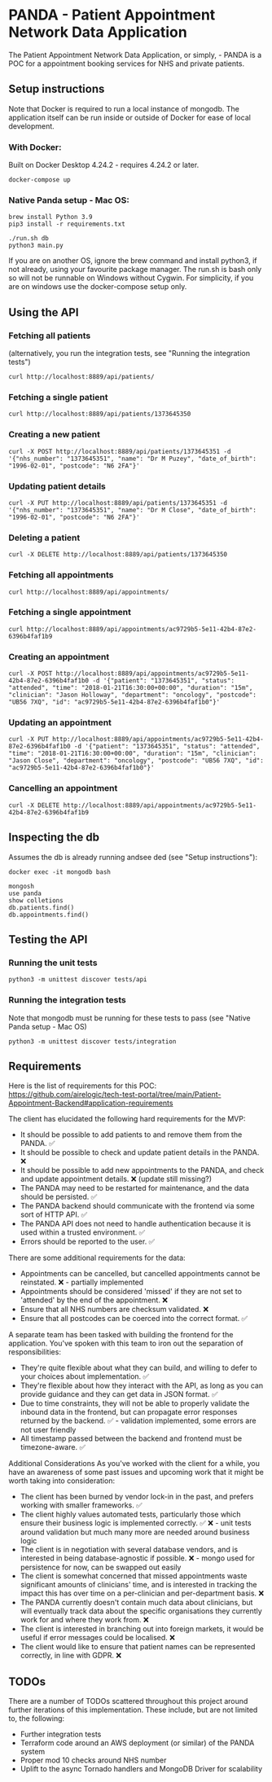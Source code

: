 # PANDA - Patient Appointment Network Data Application

The Patient Appointment Network Data Application, or simply, - PANDA is a POC for a appointment booking services for NHS and private patients.  

## Setup instructions

Note that Docker is required to run a local instance of mongodb. The application itself can be run inside or outside of
Docker for ease of local development. 

### With Docker: 
Built on Docker Desktop 4.24.2 - requires 4.24.2 or later.
```
docker-compose up
``` 

### Native Panda setup - Mac OS:
```
brew install Python 3.9
pip3 install -r requirements.txt

./run.sh db
python3 main.py
```
If you are on another OS, ignore the brew command and install python3, if not already, using your favourite package manager.
The run.sh is bash only so will not be runnable on Windows without Cygwin. For simplicity, if you are on windows use the
 docker-compose setup only.

## Using the API

### Fetching all patients
(alternatively, you run the integration tests, see "Running the integration tests")
```
curl http://localhost:8889/api/patients/
```

### Fetching a single patient
```
curl http://localhost:8889/api/patients/1373645350
```

### Creating a new patient
```
curl -X POST http://localhost:8889/api/patients/1373645351 -d '{"nhs_number": "1373645351", "name": "Dr M Puzey", "date_of_birth": "1996-02-01", "postcode": "N6 2FA"}'
```

### Updating patient details
```
curl -X PUT http://localhost:8889/api/patients/1373645351 -d '{"nhs_number": "1373645351", "name": "Dr M Close", "date_of_birth": "1996-02-01", "postcode": "N6 2FA"}'
```

### Deleting a patient
```
curl -X DELETE http://localhost:8889/api/patients/1373645350
```


### Fetching all appointments 
```
curl http://localhost:8889/api/appointments/
```

### Fetching a single appointment
```
curl http://localhost:8889/api/appointments/ac9729b5-5e11-42b4-87e2-6396b4faf1b9
```

### Creating an appointment 
```
curl -X POST http://localhost:8889/api/appointments/ac9729b5-5e11-42b4-87e2-6396b4faf1b0 -d '{"patient": "1373645351", "status": "attended", "time": "2018-01-21T16:30:00+00:00", "duration": "15m", "clinician": "Jason Holloway", "department": "oncology", "postcode": "UB56 7XQ", "id": "ac9729b5-5e11-42b4-87e2-6396b4faf1b0"}'
```

### Updating an appointment
```
curl -X PUT http://localhost:8889/api/appointments/ac9729b5-5e11-42b4-87e2-6396b4faf1b0 -d '{"patient": "1373645351", "status": "attended", "time": "2018-01-21T16:30:00+00:00", "duration": "15m", "clinician": "Jason Close", "department": "oncology", "postcode": "UB56 7XQ", "id": "ac9729b5-5e11-42b4-87e2-6396b4faf1b0"}'
```

### Cancelling an appointment
```
curl -X DELETE http://localhost:8889/api/appointments/ac9729b5-5e11-42b4-87e2-6396b4faf1b9
```

## Inspecting the db 
Assumes the db is already running andsee ded (see "Setup instructions"):
```
docker exec -it mongodb bash

mongosh
use panda
show colletions
db.patients.find()
db.appointments.find()
```

## Testing the API

### Running the unit tests

```
python3 -m unittest discover tests/api
```

### Running the integration tests
Note that mongodb must be running for these tests to pass (see "Native Panda setup - Mac OS)
```
python3 -m unittest discover tests/integration
```

## Requirements
Here is the list of requirements for this POC:
https://github.com/airelogic/tech-test-portal/tree/main/Patient-Appointment-Backend#application-requirements

The client has elucidated the following hard requirements for the MVP:
* It should be possible to add patients to and remove them from the PANDA. ✅ 
* It should be possible to check and update patient details in the PANDA. ❌
* It should be possible to add new appointments to the PANDA, and check and update appointment details. ❌ (update still missing?)
* The PANDA may need to be restarted for maintenance, and the data should be persisted. ✅ 
* The PANDA backend should communicate with the frontend via some sort of HTTP API. ✅ 
* The PANDA API does not need to handle authentication because it is used within a trusted environment. ✅ 
* Errors should be reported to the user. ✅ 

There are some additional requirements for the data:
* Appointments can be cancelled, but cancelled appointments cannot be reinstated.  ❌ - partially implemented
* Appointments should be considered 'missed' if they are not set to 'attended' by the end of the appointment. ❌
* Ensure that all NHS numbers are checksum validated. ❌
* Ensure that all postcodes can be coerced into the correct format. ✅ 

A separate team has been tasked with building the frontend for the application. You've spoken with this team to iron out the separation of responsibilities:

* They're quite flexible about what they can build, and willing to defer to your choices about implementation. ✅ 
* They're flexible about how they interact with the API, as long as you can provide guidance and they can get data in JSON format. ✅ 
* Due to time constraints, they will not be able to properly validate the inbound data in the frontend, but can propagate error responses returned by the backend. ✅ - validation implemented, some errors are not user friendly
* All timestamp passed between the backend and frontend must be timezone-aware. ✅ 

Additional Considerations
As you've worked with the client for a while, you have an awareness of some past issues and upcoming work that it might be worth taking into consideration:
* The client has been burned by vendor lock-in in the past, and prefers working with smaller frameworks. ✅ 
* The client highly values automated tests, particularly those which ensure their business logic is implemented correctly. ✅ ❌ - unit tests around validation but much many more are needed around business logic 
* The client is in negotiation with several database vendors, and is interested in being database-agnostic if possible. ❌ - mongo used for persistence for now, can be swapped out easily
* The client is somewhat concerned that missed appointments waste significant amounts of clinicians' time, and is interested in tracking the impact this has over time on a per-clinician and per-department basis. ❌
* The PANDA currently doesn't contain much data about clinicians, but will eventually track data about the specific organisations they currently work for and where they work from. ❌
* The client is interested in branching out into foreign markets, it would be useful if error messages could be localised. ❌
* The client would like to ensure that patient names can be represented correctly, in line with GDPR. ❌

## TODOs
There are a number of TODOs scattered throughout this project around further iterations of this implementation. These include,
but are not limited to, the following:  
* Further integration tests
* Terraform code around an AWS deployment (or similar) of the PANDA system
* Proper mod 10 checks around NHS number 
* Uplift to the async Tornado handlers and MongoDB Driver for scalability
 
